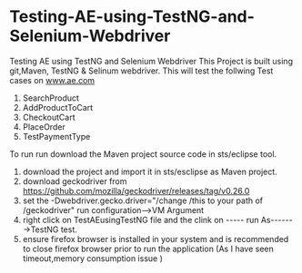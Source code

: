 # Testing-AE-using-TestNG-and-Selenium-Webdriver
Testing AE using TestNG and Selenium Webdriver
This Project is built using git,Maven, TestNG & Selinum webdriver.
This will test the follwing Test cases on www.ae.com
1. SearchProduct
2. AddProductToCart
3. CheckoutCart
4. PlaceOrder
5. TestPaymentType


To run run download the Maven project source code in sts/eclipse tool.
1. download the project and import it in sts/esclipse as Maven project.
2. download geckodriver from https://github.com/mozilla/geckodriver/releases/tag/v0.26.0
3. set the -Dwebdriver.gecko.driver="/change /this to your path of /geckodriver" run configuration-->VM Argument
4. right click on TestAEusingTestNG file and the clink on ----- run As------->TestNG test.
5. ensure firefox browser is installed in your system and is recommended to close firefox browser prior to run the application (As I have seen timeout,memory consumption issue )



